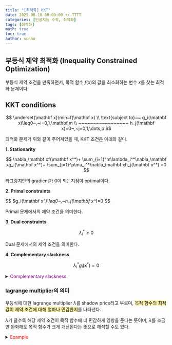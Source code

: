 ```yaml
---
title: "[최적화] KKT"
date: 2025-08-18 00:00:00 +/-TTTT
categories: [인공지능 수학, 최적화]
tags: [최적화]
math: true
toc: true
author: sunho
---
```


## 부등식 제약 최적화 (Inequality Constrained Optimization)

부등식 제약 조건을 만족하면서, 목적 함수 $f(x)$의 값을 최소화하는 변수 $x$를 찾는 최적화 문제이다.

## KKT conditions

$$
\underset{\mathbf x}\min~f(\mathbf x)
\\
\text{subject to}~~
g_i(\mathbf x)\leq0~,~i=0,1,\mathbf,m
\\ ~~~~~~~~~~~~~~~~~
h_j(\mathbf x)=0~,~j=0,1,\dots,p
$$

최적화 문제가 위와 같이 주어져있을 때, KKT 조건은 아래와 같다.

**1. Stationarity**
        
$$
\nabla_\mathbf xf(\mathbf x^*)+
\sum_{i=1}^m\lambda_i^*\nabla_\mathbf xg_i(\mathbf x^*)+
\sum_{j=1}^p\mu_j^*\nabla_\mathbf xh_j(\mathbf x^*)
=0
$$

라그랑지안의 gradient가 0이 되는지점이 optimal이다.
        
**2. Primal constraints**
        
$$
$g_i(\mathbf x^*)\leq0~,~h_j(\mathbf x^*)=0
$$

Primal 문제에서의 제약 조건을 의미한다.
        
**3. Dual constraints**
        
$$
\lambda_i^*\geq0
$$

Dual 문제에서의 제약 조건을 의미한다.
        
**4. Complementary slackness**

$$
\lambda_i^*g_i(\mathbf x^*)=0
$$

<details>
<summary><font color='purple'>Complementary slackness</font></summary>
<div markdown="1">

**Case1)** $g_i(\mathbf{x}^\*)<0~\rightarrow~\lambda_i^\*=0$

<figure style="text-align: center;">
  <img src='{{ "/assets/images/인공지능수학/6-2. Figure2.png" | relative_url }}' style="display: block; margin: 0 auto; width: 30%;">
  <figcaption>출처: https://www.cnblogs.com/pingzeng/p/7019221.html</figcaption>
</figure>

- Optimal $\mathbf x^\*$가 제약 조건의 영역 내에 있는 경우를 의미한다. → $g_i(\mathbf x^\*)<0$
- 원래 목적 함수의 최적해가 이미 제약 조건 영역 내에 있었기 때문에, 해당 제약 조건을 없애더라도 기존의 최적해가 변하지 않는다.

---

**Case2)** $\lambda_i^\*>0~\rightarrow~g_i(\mathbf x^\*)=0$

<figure style="text-align: center;">
  <img src='{{ "/assets/images/인공지능수학/6-2. Figure3.png" | relative_url }}' style="display: block; margin: 0 auto; width: 30%;">
  <figcaption>출처: https://www.cnblogs.com/pingzeng/p/7019221.html</figcaption>
</figure>

- Optimal $\mathbf x^\*$가 제약 조건의 경계에 있는 경우를 의미한다. → $g_i(\mathbf x^\*)=0$
- 원래 목적 함수의 최적해가 제약 조건 영역의 바깥에 있었기 때문에, 제약 조건이 존재할 때의 최적해는 기존의 최적해와 다르다.
- 이 경우에 최적해는 일반적으로 제약 조건의 경계에 위치한다.

</div>
</details>

### lagrange multiplier의 의미

부등식에 대한 lagrange multiplier $\lambda$를 shadow price라고 부르며, <mark style='background-color: fff5b1'>목적 함수의 최적값이 제약 조건에 대해 얼마나 민감한지</mark>를 나타낸다.

$\lambda$가 클수록 해당 제약 조건이 목적 함수에 더 민감하게 영향을 준다는 뜻이며, $\lambda$를 조금만 완화해도 목적 함수가 크게 개선된다는 뜻으로 해석할 수도 있다.

<details>
<summary><font color='red'>Example</font></summary>
<div markdown="1">

공장에서의 물건 생산에서 아래의 조건이 있을 때, 원자재 1kg을 더 사용할 수 있다면 이윤이 얼마나 증가하는가?

- 제약 조건: 원자재는 최대 100kg 사용 가능
- 현재 최적 상태: 이윤 500달러, 원자재는 딱 100kg 사용 중

---

1kg 더 주었더니 이윤이 5달러 증가했다면, 이 5달러가 바로 shadow price이다.

</div>
</details>
